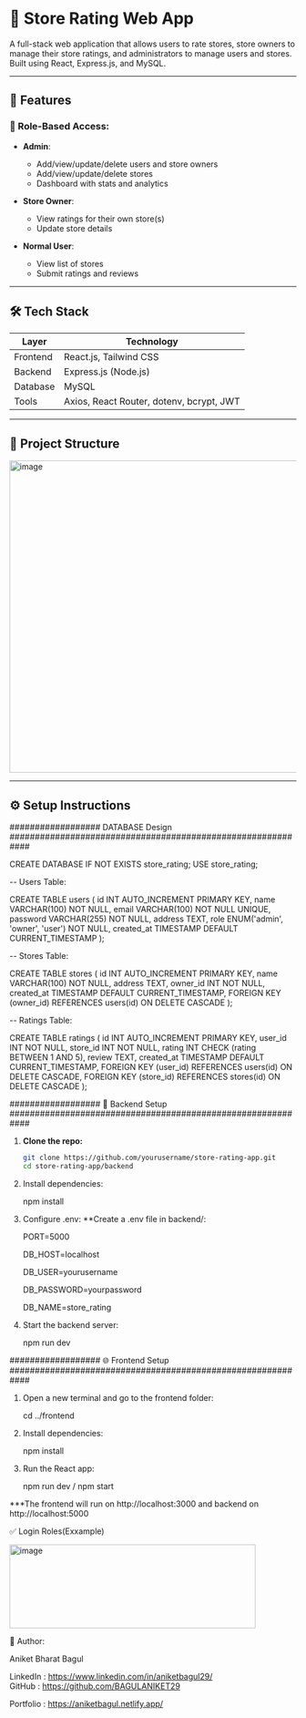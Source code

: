 # 🏪 Store Rating Web App

A full-stack web application that allows users to rate stores, store owners to manage their store ratings, and administrators to manage users and stores. Built using React, Express.js, and MySQL.

---

## 🚀 Features

### 👤 Role-Based Access:
- **Admin**:
  - Add/view/update/delete users and store owners
  - Add/view/update/delete stores
  - Dashboard with stats and analytics

- **Store Owner**:
  - View ratings for their own store(s)
  - Update store details

- **Normal User**:
  - View list of stores
  - Submit ratings and reviews

---

## 🛠 Tech Stack

| Layer       | Technology                               |
|-------------|------------------------------------------|
| Frontend    | React.js, Tailwind CSS                      |
| Backend     | Express.js (Node.js)                     |
| Database    | MySQL                                    |
| Tools       | Axios, React Router, dotenv, bcrypt, JWT |

---

## 📁 Project Structure
<img width="797" height="548" alt="image" src="https://github.com/user-attachments/assets/2025e388-de55-4b1b-9571-88d3a8d6fcde" />


---

## ⚙️ Setup Instructions

################## DATABASE Design ############################################################

CREATE DATABASE IF NOT EXISTS store_rating;
USE store_rating;

-- Users Table:

CREATE TABLE users (
  id INT AUTO_INCREMENT PRIMARY KEY,
  name VARCHAR(100) NOT NULL,
  email VARCHAR(100) NOT NULL UNIQUE,
  password VARCHAR(255) NOT NULL,
  address TEXT,
  role ENUM('admin', 'owner', 'user') NOT NULL,
  created_at TIMESTAMP DEFAULT CURRENT_TIMESTAMP
);

-- Stores Table:

CREATE TABLE stores (
  id INT AUTO_INCREMENT PRIMARY KEY,
  name VARCHAR(100) NOT NULL,
  address TEXT,
  owner_id INT NOT NULL,
  created_at TIMESTAMP DEFAULT CURRENT_TIMESTAMP,
  FOREIGN KEY (owner_id) REFERENCES users(id) ON DELETE CASCADE
);

-- Ratings Table:

CREATE TABLE ratings (
  id INT AUTO_INCREMENT PRIMARY KEY,
  user_id INT NOT NULL,
  store_id INT NOT NULL,
  rating INT CHECK (rating BETWEEN 1 AND 5),
  review TEXT,
  created_at TIMESTAMP DEFAULT CURRENT_TIMESTAMP,
  FOREIGN KEY (user_id) REFERENCES users(id) ON DELETE CASCADE,
  FOREIGN KEY (store_id) REFERENCES stores(id) ON DELETE CASCADE
);





################## 🔧 Backend Setup ############################################################

1. **Clone the repo:**
   ```bash
   git clone https://github.com/yourusername/store-rating-app.git
   cd store-rating-app/backend


2. Install dependencies:

    npm install


3. Configure .env:
    **Create a .env file in backend/:

    PORT=5000
   
    DB_HOST=localhost
   
    DB_USER=yourusername
   
    DB_PASSWORD=yourpassword
   
    DB_NAME=store_rating


5. Start the backend server:

    npm run dev



################## 🌐 Frontend Setup ############################################################

1. Open a new terminal and go to the frontend folder:

    cd ../frontend


2. Install dependencies:

    npm install


3. Run the React app:
 
    npm run dev / npm start

***The frontend will run on http://localhost:3000 and backend on http://localhost:5000






✅ Login Roles(Exxample)


<img width="432" height="147" alt="image" src="https://github.com/user-attachments/assets/735f9ea6-849b-469a-b2bc-4db2fbbeaa2d" />






🙌 Author:

Aniket Bharat Bagul

LinkedIn : https://www.linkedin.com/in/aniketbagul29/  
GitHub : https://github.com/BAGULANIKET29

Portfolio : https://aniketbagul.netlify.app/

